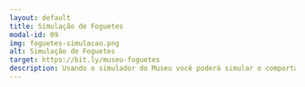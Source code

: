 ```yaml
---
layout: default
title: Simulação de Foguetes
modal-id: 09
img: foguetes-simulacao.png
alt: Simulação de Foguetes
target: https://bit.ly/museu-foguetes
description: Usando o simulador do Museu você poderá simular o comportamento físico de objetos. Em especial, este ambiente está preparado para simular o lançamento de foguetes pela parametrização de um modelo.
---
```

